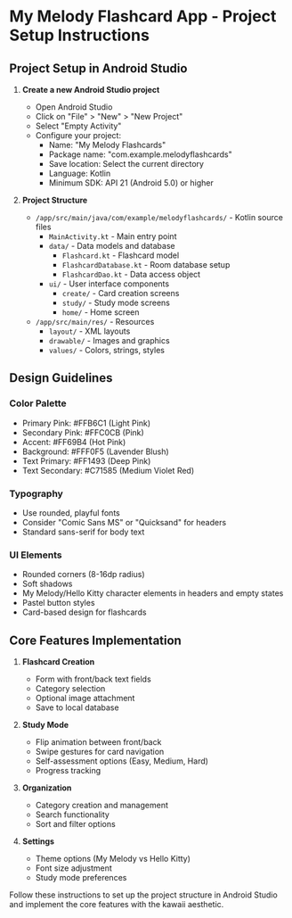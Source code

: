 # My Melody Flashcard App - Project Setup Instructions

## Project Setup in Android Studio

1. **Create a new Android Studio project**
   - Open Android Studio
   - Click on "File" > "New" > "New Project"
   - Select "Empty Activity"
   - Configure your project:
     - Name: "My Melody Flashcards"
     - Package name: "com.example.melodyflashcards"
     - Save location: Select the current directory
     - Language: Kotlin
     - Minimum SDK: API 21 (Android 5.0) or higher

2. **Project Structure**
   - `/app/src/main/java/com/example/melodyflashcards/` - Kotlin source files
     - `MainActivity.kt` - Main entry point
     - `data/` - Data models and database
       - `Flashcard.kt` - Flashcard model
       - `FlashcardDatabase.kt` - Room database setup
       - `FlashcardDao.kt` - Data access object
     - `ui/` - User interface components
       - `create/` - Card creation screens
       - `study/` - Study mode screens
       - `home/` - Home screen
   - `/app/src/main/res/` - Resources
     - `layout/` - XML layouts
     - `drawable/` - Images and graphics
     - `values/` - Colors, strings, styles

## Design Guidelines

### Color Palette
- Primary Pink: #FFB6C1 (Light Pink)
- Secondary Pink: #FFC0CB (Pink)
- Accent: #FF69B4 (Hot Pink)
- Background: #FFF0F5 (Lavender Blush)
- Text Primary: #FF1493 (Deep Pink)
- Text Secondary: #C71585 (Medium Violet Red)

### Typography
- Use rounded, playful fonts
- Consider "Comic Sans MS" or "Quicksand" for headers
- Standard sans-serif for body text

### UI Elements
- Rounded corners (8-16dp radius)
- Soft shadows
- My Melody/Hello Kitty character elements in headers and empty states
- Pastel button styles
- Card-based design for flashcards

## Core Features Implementation

1. **Flashcard Creation**
   - Form with front/back text fields
   - Category selection
   - Optional image attachment
   - Save to local database

2. **Study Mode**
   - Flip animation between front/back
   - Swipe gestures for card navigation
   - Self-assessment options (Easy, Medium, Hard)
   - Progress tracking

3. **Organization**
   - Category creation and management
   - Search functionality
   - Sort and filter options

4. **Settings**
   - Theme options (My Melody vs Hello Kitty)
   - Font size adjustment
   - Study mode preferences

Follow these instructions to set up the project structure in Android Studio and implement the core features with the kawaii aesthetic.